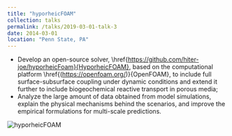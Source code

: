 ```yaml
---
title: "hyporheicFOAM"
collection: talks
permalink: /talks/2019-03-01-talk-3
date: 2014-03-01
location: "Penn State, PA"
---
```


* Develop an open-source solver, \href{https://github.com/hiter-joe/hyporheicFoam}{HyporheicFOAM}, based on the computational platform \href{(https://openfoam.org/)}{OpenFOAM}, to include full surface-subsurface coupling under dynamic conditions and extend it further to include biogeochemical reactive transport in porous media;
 * Analyze the large amount of data obtained from model simulations, explain the physical mechanisms behind the scenarios, and improve the empirical formulations for multi-scale predictions.
 
![hyporheicFOAM](https://user-images.githubusercontent.com/21980320/185769045-fcddf1a8-9019-4df0-98d5-f637c9da7330.png)
